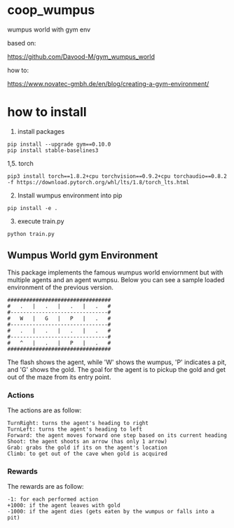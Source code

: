 # coop_wumpus
wumpus world with gym env

based on:

https://github.com/Davood-M/gym_wumpus_world

how to:

https://www.novatec-gmbh.de/en/blog/creating-a-gym-environment/

# how to install

1. install packages
```
pip install --upgrade gym==0.10.0
pip install stable-baselines3
```
1,5. torch
```
pip3 install torch==1.8.2+cpu torchvision==0.9.2+cpu torchaudio==0.8.2 -f https://download.pytorch.org/whl/lts/1.8/torch_lts.html
```
2. Install wumpus environment into pip
```
pip install -e .
```
3. execute train.py
```
python train.py
```

## Wumpus World gym Environment
This package implements the famous wumpus world enviornment but with multiple agents and an agent wumpsu. Below you can see a sample loaded environment of the previous version.

```
#################################
#   .   |   .   |   .   |   .   #
#-------------------------------#
#   W   |   G   |   P   |   .   #
#-------------------------------#
#   .   |   .   |   .   |   .   #
#-------------------------------#
#   ^   |   .   |   P   |   .   #
#################################
```

The flash shows the agent, while 'W' shows the wumpus, 'P' indicates a pit, and 'G' shows the gold. The goal for the agent is to pickup the gold and get out of the maze from its entry point.

### Actions
The actions are as follow:
```
TurnRight: turns the agent's heading to right
TurnLeft: turns the agent's heading to left
Forward: the agent moves forward one step based on its current heading
Shoot: the agent shoots an arrow (has only 1 arrow)
Grab: grabs the gold if its on the agent's location
Climb: to get out of the cave when gold is acquired
```

### Rewards
The rewards are as follow:

```
-1: for each performed action
+1000: if the agent leaves with gold
-1000: if the agent dies (gets eaten by the wumpus or falls into a pit)
```
